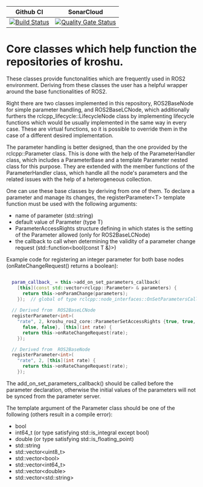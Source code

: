 Github CI | SonarCloud
------------| ---------------
[![Build Status](https://github.com/kroshu/kroshu_ros2_core/workflows/CI/badge.svg?branch=master)](https://github.com/kroshu/kroshu_ros2_core/actions) | [![Quality Gate Status](https://sonarcloud.io/api/project_badges/measure?project=kroshu_kroshu_ros2_core&metric=alert_status)](https://sonarcloud.io/dashboard?id=kroshu_kroshu_ros2_core)

# Core classes which help function the repositories of kroshu.
These classes provide functonalities which are frequently used in ROS2 environment.
Deriving from these classes the user has a helpful wrapper around the base functionalities of ROS2.

Right there are two classes implemented in this repository, ROS2BaseNode for simple parameter handling, and ROS2BaseLCNode, which additionally furthers the rclcpp_lifecycle::LifecycleNode class by implementing lifecycle functions which would be usually implemented in the same way in every case. These are virtual functions, so it is possible to override them in the case of a different desired implementation.

The parameter handling is better designed, than the one provided by the rclcpp::Parameter class.
This is done with the help of the ParameterHandler class, which includes a ParameterBase and a template Parameter<T> nested class for this purpose. They are extended with the member functions of the ParameterHandler class, which handle all the node's parameters and the related issues with the help of a heterogeneous collection.

One can use these base classes by deriving from one of them.
To declare a parameter and manage its changes, the registerParameter\<T\> template function must be used with the following arguments:
 - name of parameter (std::string)
 - default value of Parameter (type T)
 - ParameterAccessRights structure defining in which states is the setting of the Parameter allowed (only for ROS2BaseLCNode)
 - the callback to call when determining the validity of a parameter change request (std::function<bool(const T &)>)

Example code for registering an integer parameter for both base nodes (onRateChangeRequest() returns a boolean):
```C++

  param_callback_ = this->add_on_set_parameters_callback(
    [this](const std::vector<rclcpp::Parameter> & parameters) {
      return this->onParamChange(parameters);
    });  // global of type rclcpp::node_interfaces::OnSetParametersCallbackHandle::SharedPtr
    
  // Derived from  ROS2BaseLCNode
  registerParameter<int>(
    "rate", 2, kroshu_ros2_core::ParameterSetAccessRights {true, true,
      false, false}, [this](int rate) {
      return this->onRateChangeRequest(rate);
    });

  // Derived from  ROS2BaseNode
  registerParameter<int>(
    "rate", 2, [this](int rate) {
      return this->onRateChangeRequest(rate);
    });
```

The add_on_set_parameters_callback() should be called before the parameter declaration, otherwise the initial values of the parameters will not be synced from the parameter server.

The template argument of the Parameter class should be one of the following (others result in a compile error):
 - bool
 - int64_t (or type satisfying std::is_integral except bool)
 - double (or type satisfying std::is_floating_point)
 - std::string
 - std::vector\<uint8_t\>
 - std::vector\<bool\>
 - std::vector\<int64_t\>
 - std::vector\<double\>
 - std::vector\<std::string\>
